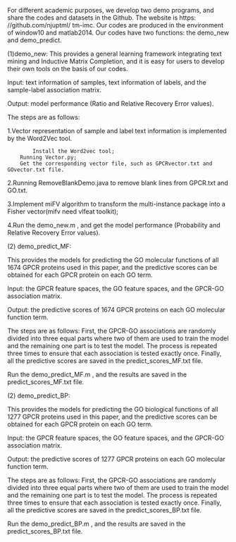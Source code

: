 For different academic purposes, we develop two demo programs, and share the codes and datasets in the Github. 
The website is https: //github.com/njuptml/ tm-imc. Our codes are produced in the environment of window10 and matlab2014. 
Our codes have two functions: the demo_new and demo_predict. 



(1)demo_new:
This provides a general learning framework integrating text mining and Inductive Matrix Completion, 
and it is easy for users to develop their own tools on the basis of our codes.

Input:  text information of samples, text information of labels, and the sample-label association matrix. 

Output: model performance (Ratio and Relative Recovery Error values).
 
The steps are as follows: 

  1.Vector representation of sample and label text information is implemented by the Word2Vec tool.
  
            Install the Word2vec tool;
	    Running Vector.py; 
	    Get the corresponding vector file, such as GPCRvector.txt and GOvector.txt file.
	
  2.Running RemoveBlankDemo.java to remove blank lines from GPCR.txt and GO.txt. 
  
  3.Implement miFV algorithm to transform the multi-instance package into a Fisher vector(mifv need vlfeat toolkit);
	
  4.Run the demo_new.m , and get the model performance (Probability and Relative Recovery Error values).

      
	
(2) demo_predict_MF:

This provides the models for predicting the GO molecular functions of all 1674 GPCR proteins used in this paper, 
and the predictive scores can be obtained for each GPCR protein on each GO term.  

Input: the GPCR feature spaces, the GO feature spaces, and the GPCR-GO association matrix.

Output: the predictive scores of 1674 GPCR proteins on each GO molecular function term.

The steps are as follows: 
First, the GPCR-GO associations are randomly divided into three equal parts where two of them are used to train the model and the remaining one part is to test the model. 
The process is repeated three times to ensure that each association is tested exactly once. 
Finally, all the predictive scores are saved in the predict_scores_MF.txt file.

Run the demo_predict_MF.m , and the results are saved in the predict_scores_MF.txt file.



(2) demo_predict_BP:

This provides the models for predicting the GO biological functions of all 1277 GPCR proteins used in this paper, 
and the predictive scores can be obtained for each GPCR protein on each GO term.

Input: the GPCR feature spaces, the GO feature spaces, and the GPCR-GO association matrix.

Output: the predictive scores of 1277 GPCR proteins on each GO molecular function term.

The steps are as follows: 
First, the GPCR-GO associations are randomly divided into three equal parts where two of them are used to train the model and the remaining one part is to test the model. 
The process is repeated three times to ensure that each association is tested exactly once. 
Finally, all the predictive scores are saved in the predict_scores_BP.txt file.

Run the demo_predict_BP.m , and the results are saved in the predict_scores_BP.txt file.

